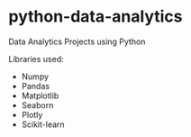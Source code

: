 # python-data-analytics
Data Analytics Projects using Python

Libraries used:
- Numpy
- Pandas
- Matplotlib
- Seaborn
- Plotly
- Scikit-learn
